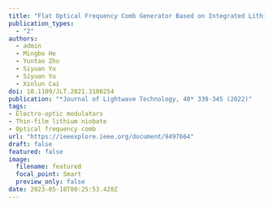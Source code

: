 ```yaml
---
title: "Flat Optical Frequency Comb Generator Based on Integrated Lithium Niobate Modulators"
publication_types:
  - "2"
authors:
  - admin
  - Mingbo He
  - Yuntao Zhu
  - Siyuan Yu
  - Siyuan Yu
  - Xinlun Cai
doi: 10.1109/JLT.2021.3100254
publication: "*Journal of Lightwave Technology, 40* 339-345 (2022)"
tags:
- Electro-optic modulators
- Thin-film lithium niobate
- Optical frequency comb
url: "https://ieeexplore.ieee.org/document/9497664"
draft: false
featured: false
image:
  filename: featured
  focal_point: Smart
  preview_only: false
date: 2023-05-18T00:25:53.420Z
---
```

